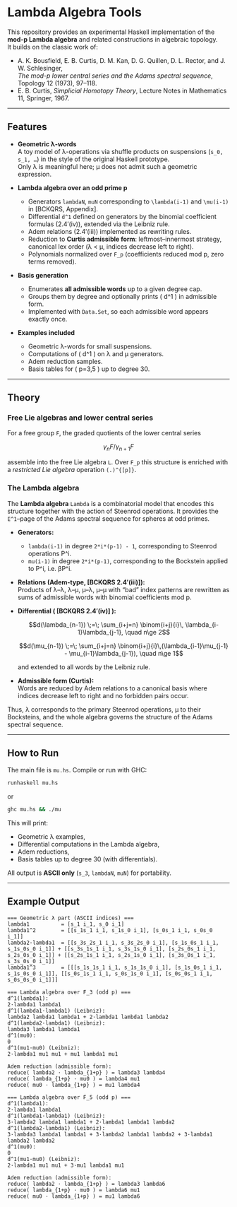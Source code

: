 # Lambda Algebra Tools

This repository provides an experimental Haskell implementation of the **mod-p Lambda algebra** and related constructions in algebraic topology.  
It builds on the classic work of:

- A. K. Bousfield, E. B. Curtis, D. M. Kan, D. G. Quillen, D. L. Rector, and J. W. Schlesinger,  
  *The mod-p lower central series and the Adams spectral sequence*, Topology 12 (1973), 97–118.  
- E. B. Curtis, *Simplicial Homotopy Theory*, Lecture Notes in Mathematics 11, Springer, 1967.

---

## Features

- **Geometric λ-words**  
  A toy model of λ-operations via shuffle products on suspensions (`s_0, s_1, …`) in the style of the original Haskell prototype.  
  Only λ is meaningful here; μ does not admit such a geometric expression.

- **Lambda algebra over an odd prime p**  
  - Generators `lambdaN`, `muN` corresponding to `\lambda(i-1)` and `\mu(i-1)` in [BCKQRS, Appendix].  
  - Differential `d^1` defined on generators by the binomial coefficient formulas (2.4′(iv)), extended via the Leibniz rule.  
  - Adem relations (2.4′(iii)) implemented as rewriting rules.  
  - Reduction to **Curtis admissible form**: leftmost–innermost strategy, canonical lex order (λ < μ, indices decrease left to right).  
  - Polynomials normalized over `F_p` (coefficients reduced mod p, zero terms removed).

- **Basis generation**  
  - Enumerates **all admissible words** up to a given degree cap.  
  - Groups them by degree and optionally prints \( d^1 \) in admissible form.  
  - Implemented with `Data.Set`, so each admissible word appears exactly once.

- **Examples included**  
  - Geometric λ-words for small suspensions.  
  - Computations of \( d^1 \) on λ and μ generators.  
  - Adem reduction samples.  
  - Basis tables for \( p=3,5 \) up to degree 30.

---

## Theory

### Free Lie algebras and lower central series
For a free group `F`, the graded quotients of the lower central series
```math
\gamma_n F / \gamma_{n+1} F
```
assemble into the free Lie algebra `L`. Over `F_p` this structure is enriched with a *restricted Lie algebra* operation `(.)^{[p]}`.

### The Lambda algebra
The **Lambda algebra** `Lambda` is a combinatorial model that encodes this structure together with the action of Steenrod operations. It provides the `E^1`–page of the Adams spectral sequence for spheres at odd primes.

- **Generators:**
  - `lambda(i-1)` in degree `2*i*(p-1) - 1`, corresponding to Steenrod operations P^i.
  - `mu(i-1)` in degree `2*i*(p-1)`, corresponding to the Bockstein applied to P^i, i.e. βP^i.

- **Relations (Adem-type, [BCKQRS 2.4′(iii)]):**  
  Products of λ–λ, λ–μ, μ–λ, μ–μ with “bad” index patterns are rewritten as sums of admissible words with binomial coefficients mod p.

- **Differential ( [BCKQRS 2.4′(iv)] ):**
  ```math
  d(\lambda_{n-1}) \;=\; \sum_{i+j=n} \binom{i+j}{i}\, \lambda_{i-1}\lambda_{j-1}, \quad n\ge 2
  ```
  ```math
  d(\mu_{n-1}) \;=\; \sum_{i+j=n} \binom{i+j}{i}\,(\lambda_{i-1}\mu_{j-1} - \mu_{i-1}\lambda_{j-1}), \quad n\ge 1
  ```
  and extended to all words by the Leibniz rule.

- **Admissible form (Curtis):**  
  Words are reduced by Adem relations to a canonical basis where indices decrease left to right and no forbidden pairs occur.

Thus, λ corresponds to the primary Steenrod operations, μ to their Bocksteins, and the whole algebra governs the structure of the Adams spectral sequence.

---

## How to Run

The main file is `mu.hs`. Compile or run with GHC:

```bash
runhaskell mu.hs
````

or

```bash
ghc mu.hs && ./mu
```

This will print:

* Geometric λ examples,
* Differential computations in the Lambda algebra,
* Adem reductions,
* Basis tables up to degree 30 (with differentials).

All output is **ASCII only** (`s_3`, `lambdaN`, `muN`) for portability.

---

## Example Output

```
=== Geometric λ part (ASCII indices) ===
lambda1          = [s_1 i_1, s_0 i_1]
lambda1^2        = [[s_1s_1 i_1, s_1s_0 i_1], [s_0s_1 i_1, s_0s_0 i_1]]
lambda2·lambda1  = [[s_3s_2s_1 i_1, s_3s_2s_0 i_1], [s_1s_0s_1 i_1, s_1s_0s_0 i_1]] + [[s_3s_1s_1 i_1, s_3s_1s_0 i_1], [s_2s_0s_1 i_1, s_2s_0s_0 i_1]] + [[s_2s_1s_1 i_1, s_2s_1s_0 i_1], [s_3s_0s_1 i_1, s_3s_0s_0 i_1]]
lambda1^3        = [[[s_1s_1s_1 i_1, s_1s_1s_0 i_1], [s_1s_0s_1 i_1, s_1s_0s_0 i_1]], [[s_0s_1s_1 i_1, s_0s_1s_0 i_1], [s_0s_0s_1 i_1, s_0s_0s_0 i_1]]]

=== Lambda algebra over F_3 (odd p) ===
d^1(lambda1):
2·lambda1 lambda1
d^1(lambda1·lambda1) (Leibniz):
lambda2 lambda1 lambda1 + 2·lambda1 lambda1 lambda2
d^1(lambda2·lambda1) (Leibniz):
lambda3 lambda1 lambda1
d^1(mu0):
0
d^1(mu1·mu0) (Leibniz):
2·lambda1 mu1 mu1 + mu1 lambda1 mu1

Adem reduction (admissible form):
reduce( lambda2 · lambda_{1+p} ) = lambda3 lambda4
reduce( lambda_{1+p} · mu0 ) = lambda4 mu1
reduce( mu0 · lambda_{1+p} ) = mu1 lambda4

=== Lambda algebra over F_5 (odd p) ===
d^1(lambda1):
2·lambda1 lambda1
d^1(lambda1·lambda1) (Leibniz):
3·lambda2 lambda1 lambda1 + 2·lambda1 lambda1 lambda2
d^1(lambda2·lambda1) (Leibniz):
3·lambda3 lambda1 lambda1 + 3·lambda2 lambda1 lambda2 + 3·lambda1 lambda2 lambda2
d^1(mu0):
0
d^1(mu1·mu0) (Leibniz):
2·lambda1 mu1 mu1 + 3·mu1 lambda1 mu1

Adem reduction (admissible form):
reduce( lambda2 · lambda_{1+p} ) = lambda3 lambda6
reduce( lambda_{1+p} · mu0 ) = lambda6 mu1
reduce( mu0 · lambda_{1+p} ) = mu1 lambda6
```
